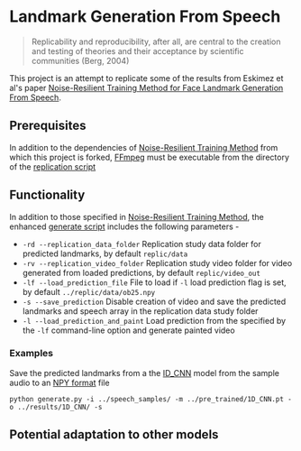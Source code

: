 # Landmark Generation From Speech

> Replicability and reproducibility, after all, are central to the creation and testing of theories and their acceptance by scientific communities (Berg, 2004)

This project is an attempt to replicate some of the results from Eskimez et al's paper [Noise-Resilient Training Method for Face Landmark Generation From Speech](https://ieeexplore.ieee.org/document/8871109).

## Prerequisites

In addition to the dependencies of [Noise-Resilient Training Method](https://github.com/eeskimez/noise_resilient_3dtface) from which this project is forked, [FFmpeg](https://www.ffmpeg.org/) must be executable from the directory of the [replication script](https://github.com/shanemcandrewai/Speech-to-Facial-Landmarks/blob/master/code/replication.py)

## Functionality

In addition to those specified in [Noise-Resilient Training Method](https://github.com/eeskimez/noise_resilient_3dtface), the enhanced [generate script](https://github.com/shanemcandrewai/Speech-to-Facial-Landmarks/blob/master/code/generate.py) includes the following parameters -

* `-rd --replication_data_folder` Replication study data folder for predicted landmarks, by default `replic/data`
* `-rv --replication_video_folder` Replication study video folder for video generated from loaded predictions, by default `replic/video_out`
* `-lf --load_prediction_file` File to load if `-l` load prediction flag is set, by default `../replic/data/ob25.npy`
* `-s --save_prediction` Disable creation of video and save the predicted landmarks and speech array in the replication data study folder
* `-l --load_prediction_and_paint` Load prediction from the specified by the `-lf` command-line option and generate painted video

### Examples

Save the predicted landmarks from a the [ID_CNN](https://github.com/shanemcandrewai/Speech-to-Facial-Landmarks/tree/master/pre_trained) model from the sample audio to an [NPY format](https://numpy.org/doc/stable/reference/generated/numpy.lib.format.html#module-numpy.lib.format) file 

    python generate.py -i ../speech_samples/ -m ../pre_trained/1D_CNN.pt -o ../results/1D_CNN/ -s

## Potential adaptation to other models
